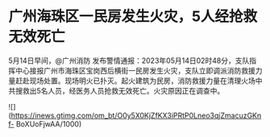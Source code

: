 # 广州海珠区一民房发生火灾，5人经抢救无效死亡

5月14日早间，@广州消防
发布警情通报：2023年05月14日02时48分，支队指挥中心接报广州市海珠区宝岗西后横街一民房发生火灾，支队立即调派消防救援力量赶赴现场处置。现场明火已扑灭。起火建筑为民房，消防救援力量在清理火场中共搜救出5名人员，经医务人员抢救无效死亡。火灾原因正在调查中。

![](https://inews.gtimg.com/om_bt/O0y5X0KjZfKX3iPRtP0Lneo3qjZmacuzGKnf-
BoXUoFjwAA/1000)

